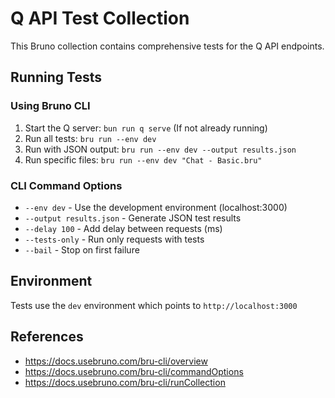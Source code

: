 # Q API Test Collection

This Bruno collection contains comprehensive tests for the Q API endpoints.

## Running Tests

### Using Bruno CLI

1. Start the Q server: `bun run q serve` (If not already running)
2. Run all tests: `bru run --env dev`
3. Run with JSON output: `bru run --env dev --output results.json`
4. Run specific files: `bru run --env dev "Chat - Basic.bru"`

### CLI Command Options

- `--env dev` - Use the development environment (localhost:3000)
- `--output results.json` - Generate JSON test results
- `--delay 100` - Add delay between requests (ms)
- `--tests-only` - Run only requests with tests
- `--bail` - Stop on first failure

## Environment

Tests use the `dev` environment which points to `http://localhost:3000`

## References

- https://docs.usebruno.com/bru-cli/overview
- https://docs.usebruno.com/bru-cli/commandOptions
- https://docs.usebruno.com/bru-cli/runCollection
